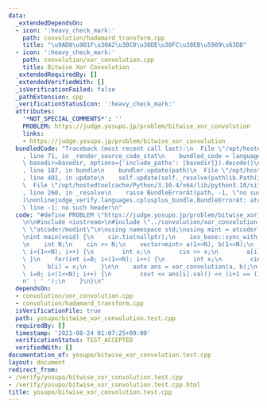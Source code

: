 ```yaml
---
data:
  _extendedDependsOn:
  - icon: ':heavy_check_mark:'
    path: convolution/hadamard_transform.cpp
    title: "\u9AD8\u901F\u30A2\u30C0\u30DE\u30FC\u30EB\u5909\u63DB"
  - icon: ':heavy_check_mark:'
    path: convolution/xor_convolution.cpp
    title: Bitwise Xor Convolution
  _extendedRequiredBy: []
  _extendedVerifiedWith: []
  _isVerificationFailed: false
  _pathExtension: cpp
  _verificationStatusIcon: ':heavy_check_mark:'
  attributes:
    '*NOT_SPECIAL_COMMENTS*': ''
    PROBLEM: https://judge.yosupo.jp/problem/bitwise_xor_convolution
    links:
    - https://judge.yosupo.jp/problem/bitwise_xor_convolution
  bundledCode: "Traceback (most recent call last):\n  File \"/opt/hostedtoolcache/Python/3.10.4/x64/lib/python3.10/site-packages/onlinejudge_verify/documentation/build.py\"\
    , line 71, in _render_source_code_stat\n    bundled_code = language.bundle(stat.path,\
    \ basedir=basedir, options={'include_paths': [basedir]}).decode()\n  File \"/opt/hostedtoolcache/Python/3.10.4/x64/lib/python3.10/site-packages/onlinejudge_verify/languages/cplusplus.py\"\
    , line 187, in bundle\n    bundler.update(path)\n  File \"/opt/hostedtoolcache/Python/3.10.4/x64/lib/python3.10/site-packages/onlinejudge_verify/languages/cplusplus_bundle.py\"\
    , line 401, in update\n    self.update(self._resolve(pathlib.Path(included), included_from=path))\n\
    \  File \"/opt/hostedtoolcache/Python/3.10.4/x64/lib/python3.10/site-packages/onlinejudge_verify/languages/cplusplus_bundle.py\"\
    , line 260, in _resolve\n    raise BundleErrorAt(path, -1, \"no such header\"\
    )\nonlinejudge_verify.languages.cplusplus_bundle.BundleErrorAt: atcoder/modint:\
    \ line -1: no such header\n"
  code: "#define PROBLEM \"https://judge.yosupo.jp/problem/bitwise_xor_convolution\"\
    \n\n#include <iostream>\n#include \"../convolution/xor_convolution.cpp\"\n#include\
    \ \"atcoder/modint\"\n\nusing namespace std;\nusing mint = atcoder::modint998244353;\n\
    \nint main(void) {\n    cin.tie(nullptr);\n    ios_base::sync_with_stdio(false);\n\
    \n    int N;\n    cin >> N;\n    vector<mint> a(1<<N), b(1<<N);\n    for(int i=0;\
    \ i<(1<<N); i++) {\n        int x;\n        cin >> x;\n        a[i] = x;\n   \
    \ }\n    for(int i=0; i<(1<<N); i++) {\n        int x;\n        cin >> x;\n  \
    \      b[i] = x;\n    }\n\n    auto ans = xor_convolution(a, b);\n    for(int\
    \ i=0; i<(1<<N); i++) {\n        cout << ans[i].val() << (i+1 == (1<<N) ? '\\\
    n' : ' ');\n    }\n}\n"
  dependsOn:
  - convolution/xor_convolution.cpp
  - convolution/hadamard_transform.cpp
  isVerificationFile: true
  path: yosupo/bitwise_xor_convolution.test.cpp
  requiredBy: []
  timestamp: '2021-08-24 01:07:25+09:00'
  verificationStatus: TEST_ACCEPTED
  verifiedWith: []
documentation_of: yosupo/bitwise_xor_convolution.test.cpp
layout: document
redirect_from:
- /verify/yosupo/bitwise_xor_convolution.test.cpp
- /verify/yosupo/bitwise_xor_convolution.test.cpp.html
title: yosupo/bitwise_xor_convolution.test.cpp
---
```

